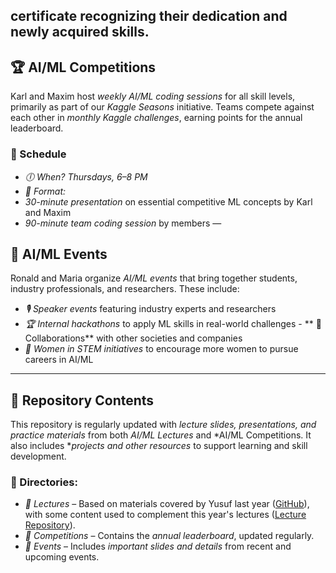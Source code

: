 certificate recognizing their dedication and newly acquired skills.  
---
## 🏆 AI/ML Competitions  
Karl and Maxim host *weekly AI/ML coding sessions* for all skill levels, primarily as part of our *Kaggle Seasons* initiative. Teams compete against each other in *monthly Kaggle challenges*, earning points for the annual leaderboard.  
### 📅 Schedule  
- *🕕 When?* *Thursdays, 6–8 PM*  
- *📖 Format:*  
 - *30-minute presentation* on essential competitive ML concepts by Karl and Maxim  
 - *90-minute team coding session* by members
—
## 🎤 AI/ML Events 
Ronald and Maria organize *AI/ML events* that bring together students, industry professionals, and researchers. These include: 
- *🎙 Speaker events* featuring industry experts and researchers 
- *🏆 Internal hackathons* to apply ML skills in real-world challenges - **
🤝 Collaborations** with other societies and companies
 - *🚀 Women in STEM initiatives* to encourage more women to pursue careers in AI/ML
---

## 📂 Repository Contents 
This repository is regularly updated with *lecture slides, presentations, and practice materials* from both *AI/ML Lectures* and *AI/ML Competitions. It also includes **projects and other resources* to support learning and skill development. 

### 📁 Directories: 
- *📂 Lectures* – Based on materials covered by Yusuf last year ([GitHub](https://github.com/YM2132)), with some content used to complement this year's lectures ([Lecture Repository](https://github.com/YM2132/QMML)).
- *📂 Competitions* – Contains the *annual leaderboard*, updated regularly. 
- *📂 Events* – Includes *important slides and details* from recent and upcoming events. 
